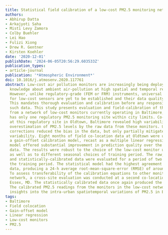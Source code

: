 ```yaml
---
title: Statistical field calibration of a low-cost PM2.5 monitoring network in Baltimore
authors:
- Abhirup Datta
- Arkajyoti Saha
- Misti Levy Zamora
- Colby Buehler
- Lei Hao
- Fulizi Xiong
- Drew R. Gentner
- Kirsten Koehler
date: '2020-12-01'
publishDate: '2024-06-05T20:56:29.603533Z'
publication_types:
- article-journal
publication: '*Atmospheric Environment*'
doi: 10.1016/j.atmosenv.2020.117761
abstract: Low-cost air pollution monitors are increasingly being deployed to enrich
  knowledge about ambient air-pollution at high spatial and temporal resolutions.
  However, unlike regulatory-grade (FEM or FRM) instruments, universal quality standards
  for low-cost sensors are yet to be established and their data quality varies widely.
  This mandates thorough evaluation and calibration before any responsible use of
  such data. This study presents evaluation and field-calibration of the PM2.5 data
  from a network of low-cost monitors currently operating in Baltimore, MD, which
  has only one regulatory PM2.5 monitoring site within city limits. Co-location analysis
  at this regulatory site in Oldtown, Baltimore revealed high variability and significant
  overestimation of PM2.5 levels by the raw data from these monitors. Universal laboratory
  corrections reduced the bias in the data, but only partially mitigated the high
  variability. Eight months of field co-location data at Oldtown were used to develop
  a gain-offset calibration model, recast as a multiple linear regression. The statistical
  model offered substantial improvement in prediction quality over the raw or lab-corrected
  data. The results were robust to the choice of the low-cost monitor used for field-calibration,
  as well as to different seasonal choices of training period. The raw, lab-corrected
  and statistically-calibrated data were evaluated for a period of two months following
  the training period. The statistical model had the highest agreement with the reference
  data, producing a 24-h average root-mean-square-error (RMSE) of around 2 μgm−3.
  To assess transferability of the calibration equations to other monitors in the
  network, a cross-site evaluation was conducted at a second co-location site in suburban
  Essex, MD. The statistically calibrated data once again produced the lowest RMSE.
  The calibrated PM2.5 readings from the monitors in the low-cost network provided
  insights into the intra-urban spatiotemporal variations of PM2.5 in Baltimore.
tags:
- Baltimore
- Field colocation
- Gain-offset model
- Linear regression
- Low-cost monitors
- PM2.5
---
```

